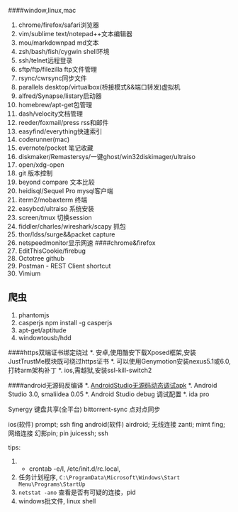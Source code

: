 
####window,linux,mac
1. chrome/firefox/safari浏览器
2. vim/sublime text/notepad++文本编辑器
3. mou/markdownpad md文本
4. zsh/bash/fish/cygwin shell环境
5. ssh/telnet远程登录
6. sftp/ftp/filezilla ftp文件管理
7. rsync/cwrsync同步文件
8. parallels desktop/virtualbox(桥接模式&&端口转发)虚拟机
9. alfred/Synapse/listary启动器
10. homebrew/apt-get包管理
11. dash/velocity文档管理
12. reeder/foxmail/press rss和邮件
13. easyfind/everything快速索引
14. coderunner(mac)
15. evernote/pocket 笔记收藏
16. diskmaker/Remastersys/一键ghost/win32diskimager/ultraiso
17. open/xdg-open
18. git 版本控制
19. beyond compare 文本比较
20. heidisql/Sequel Pro mysql客户端
21. iterm2/mobaxterm 终端
22. easybcd/ultraiso 系统安装
23. screen/tmux 切换session
24. fiddler/charles/wireshark/scapy 抓包
25. thor/ldss/surge&&packet capture
26. netspeedmonitor显示网速
####chrome&firefox
1. EditThisCookie/firebug
2. Octotree github
3. Postman - REST Client shortcut
4. Vimium
## 爬虫
1. phantomjs
2. casperjs npm install -g casperjs
3. apt-get/aptitude
4. windowtousb/hdd

####https双端证书绑定绕过
*. 安卓,使用酷安下载Xposed框架,安装JustTrustMe模块既可绕过https证书
*. 可以使用Genymotion安装nexus5.1或6.0,打转arm架构补丁
*. ios,需越狱,安装ssl-kill-switch2

####android无源码反编译
*. [AndroidStudio无源码动态调试apk](https://www.jianshu.com/p/1a28e6439c6a)
*. Android Studio 3.0, smaliidea 0.05
*. Android Studio debug 调试配置
*. ida pro

Synergy 键盘共享(全平台)
bittorrent-sync 点对点同步

ios(软件)
prompt; ssh
fing
android(软件)
airdroid; 无线连接
zanti; mimt
fing; 网络连接
幻影pin; pin
juicessh; ssh

tips:
1. * crontab -e/l, /etc/init.d/rc.local,
2. 任务计划程序, `C:\ProgramData\Microsoft\Windows\Start Menu\Programs\StartUp`
3. `netstat -ano` 查看是否有可疑的连接，pid
4. windows批文件, linux shell



